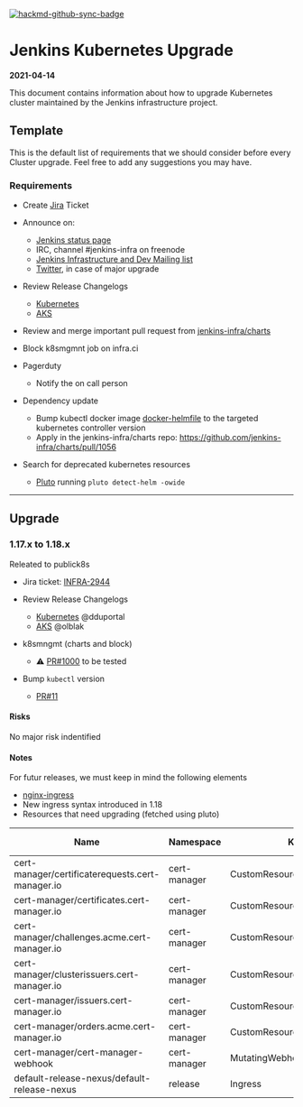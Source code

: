 [![hackmd-github-sync-badge](https://hackmd.io/EDpvZx9ZS2GWgHHqWFRDfQ/badge)](https://hackmd.io/EDpvZx9ZS2GWgHHqWFRDfQ)

# Jenkins Kubernetes Upgrade

**2021-04-14**

This document contains information about how to upgrade Kubernetes cluster maintained by the Jenkins infrastructure project.

## Template
This is the default list of requirements that we should consider before every Cluster upgrade. Feel free to add any suggestions you may have.

### Requirements

- Create [Jira](https://issues.jenkins.io) Ticket 
- Announce on:
  - [Jenkins status page](https://github.com/jenkins-infra/status)
  - IRC, channel #jenkins-infra on freenode
  - [Jenkins Infrastructure and Dev Mailing list](https://groups.google.com/g/jenkins-infra)
  - [Twitter](https://twitter.com/jenkinsci/), in case of major upgrade
- Review Release Changelogs 
  - [Kubernetes](https://github.com/kubernetes/kubernetes/tree/master/CHANGELOG)
  - [AKS](https://github.com/Azure/AKS/blob/master/CHANGELOG.md)
- Review and merge important pull request from [jenkins-infra/charts](https://github.com/jenkins-infra/charts)
- Block k8smgmnt job on infra.ci
- Pagerduty
  - Notify the on call person
- Dependency update
  - Bump kubectl docker image [docker-helmfile](https://github.com/jenkins-infra/docker-helmfile) to the targeted kubernetes controller version
  - Apply in the jenkins-infra/charts repo: https://github.com/jenkins-infra/charts/pull/1056
  
- Search for deprecated kubernetes resources
  - [Pluto](https://github.com/FairwindsOps/pluto) running `pluto detect-helm -owide`

---

## Upgrade

###  1.17.x  to 1.18.x

Releated to publick8s

- Jira ticket: [INFRA-2944](https://issues.jenkins.io/browse/INFRA-2944)
- Review Release Changelogs 
  - [Kubernetes](https://github.com/kubernetes/kubernetes/tree/master/CHANGELOG) @dduportal 
  - [AKS](https://github.com/Azure/AKS/blob/master/CHANGELOG.md) @olblak 

- k8smngmt (charts and block)
  - ⚠️ [PR#1000](https://github.com/jenkins-infra/charts/pull/1000) to be tested 
 
- Bump `kubectl` version 
  - [PR#11](https://github.com/jenkins-infra/docker-helmfile/pull/11) 
 
#### Risks 

No major risk indentified

#### Notes

For futur releases, we must keep in mind the following elements

- [nginx-ingress](https://github.com/kubernetes/ingress-nginx/tree/master/charts/ingress-nginx#migrating-from-stablenginx-ingress)
- New ingress syntax introduced in 1.18
- Resources that need upgrading (fetched using pluto)

| Name | Namespace | Kind | Version | Replacement | Deprecated | Deprecated In | Removed | Removed In |
| ---- | --------- | ---- | ------- | ----------- | ---------- | ------------- | ------- | ---------- |
| cert-manager/certificaterequests.cert-manager.io | cert-manager | CustomResourceDefinition | apiextensions.k8s.io/v1beta1 | apiextensions.k8s.io/v1 | true | v1.16.0 | false | v1.22.0 |
| cert-manager/certificates.cert-manager.io | cert-manager | CustomResourceDefinition | apiextensions.k8s.io/v1beta1 | apiextensions.k8s.io/v1 | true | v1.16.0 | false | v1.22.0 |
| cert-manager/challenges.acme.cert-manager.io | cert-manager | CustomResourceDefinition | apiextensions.k8s.io/v1beta1 | apiextensions.k8s.io/v1 | true |  v1.16.0 | false | v1.22.0 |
| cert-manager/clusterissuers.cert-manager.io | cert-manager | CustomResourceDefinition | apiextensions.k8s.io/v1beta1 | apiextensions.k8s.io/v1 | true | v1.16.0 | false | v1.22.0 |
| cert-manager/issuers.cert-manager.io | cert-manager | CustomResourceDefinition | apiextensions.k8s.io/v1beta1 | apiextensions.k8s.io/v1 | true | v1.16.0 | false | v1.22.0 |
| cert-manager/orders.acme.cert-manager.io | cert-manager | CustomResourceDefinition | apiextensions.k8s.io/v1beta1 | apiextensions.k8s.io/v1 | true | v1.16.0 | false | v1.22.0 |
| cert-manager/cert-manager-webhook | cert-manager | MutatingWebhookConfiguration | admissionregistration.k8s.io/v1beta1 | admissionregistration.k8s.io/v1 | true | v1.16.0 | false | v1.22.0 |
| default-release-nexus/default-release-nexus | release | Ingress | extensions/v1beta1 | networking.k8s.io/v1 | true | v1.14.0 | false | v1.22.0 |
